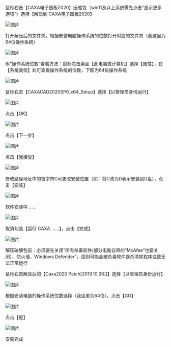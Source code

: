 鼠标右击【CAXA电子图板2020】压缩包（win11及以上系统需先点击“显示更多选项”）选择【解压到 CAXA电子图板2020】

![图片](assets/3f9e7bedb288a09914511c4c7324dea7.png)

打开解压后的文件夹，根据安装电脑操作系统的位数打开对应的文件夹（我这里为64位操作系统）

![图片](assets/f1c6445914d744519f8abf930e9f36c7.png)

附“操作系统位数”查看方法：鼠标右击桌面【此电脑或计算机】选择【属性】，在【系统类型】处可查看操作系统的位数，下图为64位操作系统

![图片](assets/6ce879860ba2f88bf32c0cb44f3ed970.png)

鼠标右击【CAXACAD2020SP0_x64_Setup】选择【以管理员身份运行】

![图片](assets/0e2c90827c21b54335ab47a190f0f105.png)

点击【OK】

![图片](assets/ca1ea2a6cc2fead92229f606fedec6c0.png)

点击【下一步】

![图片](assets/b2ba36ee1639ce6ba416a05c8f5282ae.png)

点击【我接受】

![图片](assets/e1af254537ba88811067c7a6b74153f0.png)

修改路径地址中的首字符C可更改安装位置（如：将C改为D表示安装到D盘），点击【安装】

![图片](assets/c245656c9ca8735fe705fb8f3ef83aa3.png)

软件安装中……

![图片](assets/142e93ebbe53c1641e9cebe7e2d4eff3.png)

取消勾选【运行 CAXA ……】，点击【完成】

![图片](assets/625a64666c1a4e3b9c8631cacdea83dd.png)

解压破解包前：必须要先关闭“所有杀毒软件(部分电脑自带的“McAfee”也要关闭）、防火墙、Windows Defender”，否则可能会被杀毒软件误杀清除程序或致无法正常运行

鼠标右击解压后的【Caxa2020 Patch[2019.10.26]]】选择【以管理员身份运行】

![图片](assets/f2e9216fb66284ad7fdfb83f36fdf6d4.png)

根据安装电脑的操作系统位数选择（我这里为64位），点击【GO】

![图片](assets/cb5270bed2b615f58702c34637d4f429.png)

点击【是】

![图片](assets/4e8a6c2ef3ec5639a2230b1d0831b3d2.png)

安装完成